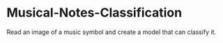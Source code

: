 # Musical-Notes-Classification
 Read an image of a music symbol and create a model that can classify it.
